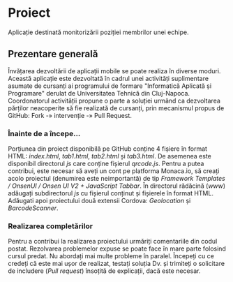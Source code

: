 # Proiect
Aplicație destinată monitorizării poziției membrilor unei echipe.

## Prezentare generală

Învățarea dezvoltării de aplicații mobile se poate realiza în diverse moduri. Această aplicație este dezvoltată în cadrul unei activități suplimentare asumate de cursanți ai programului de formare "Informatică Aplicată și Programare" derulat de Universitatea Tehnică din Cluj-Napoca.
Coordonatorul activității propune o parte a soluției urmând ca dezvoltarea părților neacoperite să fie realizată de cursanți, prin mecanismul propus de GitHub: Fork -» intervenție -» Pull Request. 

### Înainte de a începe...

Porțiunea din proiect disponibilă pe GitHub conține 4 fișiere în format HTML: *index.html*, *tab1.html*, *tab2.html* și *tab3.html*. De asemenea este disponibil directorul *js* care conține fișierul *qrcode.js*. Pentru a putea contribui, este necesar să aveți un cont pe platforma Monaca.io, să creați acolo proiectul (denumirea este neimportantă) de tip *Framework Templates / OnsenUI / Onsen UI V2 + JavaScript Tabbar*.
În directorul rădăcină (*www*) adăugați subdirectorul *js* cu fișierul conținut și fișierele în format HTML. Adăugati apoi proiectului două extensii Cordova: *Geolocation* și *BarcodeScanner*.

### Realizarea completărilor

Pentru a contribui la realizarea proiectului urmăriți comentariile din codul postat. Rezolvarea problemelor expuse se poate face în mare parte folosind cursul predat.
Nu abordați mai multe probleme în paralel. Începeți cu ce credeți că este mai ușor de realizat, testați soluția Dv. și trimiteți o solicitare de includere (*Pull request*) însoțită de explicații, dacă este necesar.

